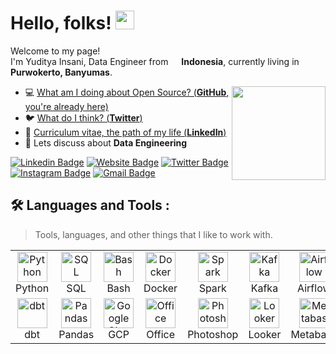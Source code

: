# Hello, folks! <img src="https://raw.githubusercontent.com/MartinHeinz/MartinHeinz/master/wave.gif" width="30px">
<p>Welcome to my page! </br> I'm Yuditya Insani, Data Engineer from <img src="https://cdn-icons-png.flaticon.com/512/323/323372.png" width="13"/> <b>Indonesia</b>, currently living in <b>Purwokerto, Banyumas</b>. </p>


<img align='right' src='https://github.com/Rishit-dagli/Rishit-dagli/blob/master/images/octocat-anime.gif' width='150'>

- 💻  [What am I doing about Open Source? (**GitHub**, you're already here)](https://github.com/bulletsrip)
- 🐦  [What do I think? (**Twitter**)](https://twitter.com/bulletsrip)
- 🏹  [Curriculum vitae, the path of my life (**LinkedIn**)](https://linkedin.com/in/yuditya)
- 💬 Lets discuss about **Data Engineering**

[![Linkedin Badge](https://img.shields.io/badge/-Yuditya-blue?style=flat&logo=Linkedin&logoColor=white&link=https://www.linkedin.com/in/yuditya/)](https://www.linkedin.com/in/yuditya/)
[![Website Badge](https://img.shields.io/badge/-yoeditya.my.id-47CCCC?style=flat&logo=Google-Chrome&logoColor=white&link=https://yoeditya.my.id)](https://yoeditya.my.id)
[![Twitter Badge](https://img.shields.io/badge/-@bulletsrip-1ca0f1?style=flat&labelColor=1ca0f1&logo=twitter&logoColor=white&link=https://twitter.com/bulletsrip)](https://twitter.com/bulletsrip)
[![Instagram Badge](https://img.shields.io/badge/-@yoeditya-purple?style=flat&logo=instagram&logoColor=white&link=https://instagram.com/yoeditya/)](https://instagram.com/yoeditya)
[![Gmail Badge](https://img.shields.io/badge/-yudityainsani-c14438?style=flat&logo=Gmail&logoColor=white&link=mailto:yudityainsani@gmail.com)](mailto:yudityainsani@gmail.com)

## :hammer_and_wrench: Languages and Tools :

> Tools, languages, and other things that I like to work with.

<table>
  <tr>
    <td align="center" width="96">
      <a href="#yuditya-tech">
        <img src="https://user-images.githubusercontent.com/85284506/209473943-583b7274-f4e3-4820-ba4f-dc9cee64ab7f.png" width="48" height="48" alt="Python" />
      </a>
      <br>Python
    </td>
    <td align="center" width="96">
      <a href="#yuditya-tech">
        <img src="https://user-images.githubusercontent.com/85284506/209565805-99ac869d-610e-41f2-95ea-31e04a1fb25e.png" width="48" height="48" alt="SQL" />
      </a>
      <br>SQL
    </td>
    <td align="center" width="96">
      <a href="#yuditya-tech">
        <img src="https://user-images.githubusercontent.com/85284506/209473981-4d26b95e-d27d-48c1-b043-06e555afa2f0.png" width="48" height="48" alt="Bash" />
      </a>
      <br>Bash
    </td>
    <td align="center" width="96">
      <a href="#yuditya-tech">
        <img src="https://user-images.githubusercontent.com/85284506/209474027-b396f8a6-9f30-4842-ac1d-a87d51a7f534.png" width="48" height="48" alt="Docker" />
      </a>
      <br>Docker
    </td>
    <td align="center" width="96">
      <a href="#yuditya-tech">
        <img src="https://user-images.githubusercontent.com/85284506/209565456-5e0c603f-f34a-4776-9bb7-43c44b90a601.png" width="48" height="48" alt="Spark" />
      </a>
      <br>Spark
    </td>
    <td align="center" width="96">
      <a href="#yuditya-tech">
        <img src="https://user-images.githubusercontent.com/85284506/209565475-5beb33ca-5dcd-419f-abb4-63e5a301ff2a.png" width="48" height="48" alt="Kafka" />
      </a>
      <br>Kafka
    </td>
    <td align="center" width="96">
      <a href="#yuditya-tech">
        <img src="https://user-images.githubusercontent.com/85284506/209474128-4be29d22-e988-4dff-9b3b-7690b82fdc3d.png" width="48" height="48" alt="Airflow" />
      </a>
      <br>Airflow
    </td>
  </tr>
  <tr>
    <td align="center" width="96"> 
      <a href="#yuditya-tech">
        <img src="https://user-images.githubusercontent.com/85284506/209474155-c2e48a6f-e25f-45da-a189-f9027931d662.png" width="48" height="48" alt="dbt" />
      </a>
      <br>dbt
    </td>
    <td align="center" width="96">
      <a href="#yuditya-tech">
        <img src="https://user-images.githubusercontent.com/85284506/209565501-ce12f9e3-3a0d-4d44-a12b-9253aff19e87.png" width="48" height="48" alt="Pandas" />
      </a>
      <br>Pandas
    </td>
    <td align="center"  width="96">
      <a href="#yuditya-tech">
        <img src="https://user-images.githubusercontent.com/85284506/209474208-dbefb989-714a-4017-a656-404f05cfb40c.png" width="48" height="48" alt="Google Cloud Platform" />
      </a>
      <br>GCP
    </td>
    <td align="center"  width="96">
      <a href="#yuditya-tech">
        <img src="https://user-images.githubusercontent.com/85284506/209474234-be75bf78-0aa4-49ea-bb09-16a529bbe6e4.png" width="48" height="48" alt="Office" />
      </a>
      <br>Office
    </td>
    <td align="center" width="96">
      <a href="#yuditya-tech">
        <img src="https://user-images.githubusercontent.com/85284506/209565572-1503ef58-5786-4107-ba8f-def62bc08d4a.png" width="48" height="48" alt="Photoshop" />
      </a>
      <br>Photoshop
    </td>
    <td align="center"  width="96">
      <a href="#yuditya-tech">
        <img src="https://user-images.githubusercontent.com/85284506/209565527-a4dd5a9e-aff0-4f01-97e9-a28a68c46b8d.png" width="48" height="48" alt="Looker" />
      </a>
      <br>Looker
    </td>
    <td align="center" width="96">
      <a href="#yuditya-tech">
        <img src="https://user-images.githubusercontent.com/85284506/209565544-66dabafa-725e-45ef-b2d1-673a10e8781c.png" width="48" height="48" alt="Metabase" />
      </a>
      <br>Metabase
    </td>
  </tr>
</table>

<!---
bulletsrip/bulletsrip is a ✨ special ✨ repository because its `README.md` (this file) appears on your GitHub profile.
You can click the Preview link to take a look at your changes.
--->
